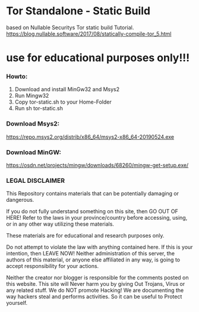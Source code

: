 # Tor Standalone - Static Build
based on Nullable Securitys Tor static build Tutorial.
https://blog.nullable.software/2017/08/statically-compile-tor_5.html
# use for educational purposes only!!!

### Howto:
1. Download and install MinGw32 and Msys2
2. Run Mingw32
3. Copy tor-static.sh to your Home-Folder
4. Run sh tor-static.sh

### Download Msys2:
https://repo.msys2.org/distrib/x86_64/msys2-x86_64-20190524.exe

### Download MinGW:
https://osdn.net/projects/mingw/downloads/68260/mingw-get-setup.exe/

### LEGAL DISCLAIMER
This Repository contains materials that can be potentially damaging or dangerous.

If you do not fully understand something on this site, then GO OUT OF HERE! Refer to the laws in your province/country before accessing, using, or in any other way utilizing these materials.

These materials are for educational and research purposes only.

Do not attempt to violate the law with anything contained here. If this is your intention, then LEAVE NOW! Neither administration of this server, the authors of this material, or anyone else affiliated in any way, is going to accept responsibility for your actions.

Neither the creator nor blogger is responsible for the comments posted on this website. This site will Never harm you by giving Out Trojans, Virus or any related stuff. We do NOT promote Hacking! We are documenting the way hackers steal and performs activities. So it can be useful to Protect yourself.




